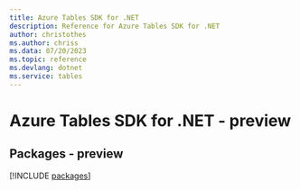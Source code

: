 ```yaml
---
title: Azure Tables SDK for .NET
description: Reference for Azure Tables SDK for .NET
author: christothes
ms.author: chriss
ms.data: 07/20/2023
ms.topic: reference
ms.devlang: dotnet
ms.service: tables
---
```

# Azure Tables SDK for .NET - preview
## Packages - preview
[!INCLUDE [packages](tables-index.md)]